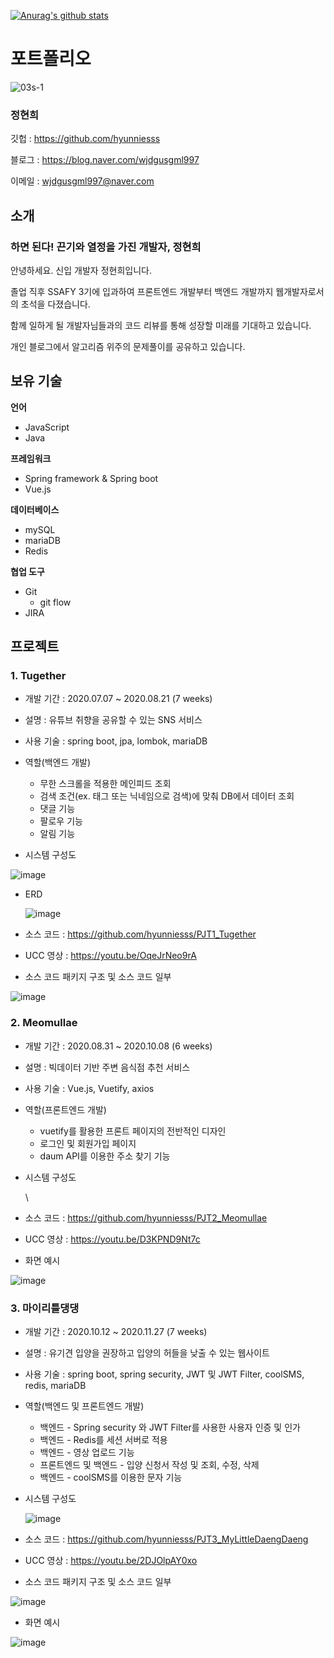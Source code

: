 [![Anurag's github stats](https://github-readme-stats.vercel.app/api?username=hyunniesss)](https://github.com/anuraghazra/github-readme-stats)

# 포트폴리오

![03s-1](https://user-images.githubusercontent.com/59987117/122684275-72756180-d23f-11eb-9467-6cccfc0defea.jpg)

### 정현희

깃헙 : https://github.com/hyunniesss

블로그 : https://blog.naver.com/wjdgusgml997

이메일 : wjdgusgml997@naver.com



## 소개

### 하면 된다! 끈기와 열정을 가진 개발자, 정현희

안녕하세요. 신입 개발자 정현희입니다.



졸업 직후 SSAFY 3기에 입과하여 프론트엔드 개발부터 백엔드 개발까지 웹개발자로서의 초석을 다졌습니다.

함께 일하게 될 개발자님들과의 코드 리뷰를 통해 성장할 미래를 기대하고 있습니다.



개인 블로그에서 알고리즘 위주의 문제풀이를 공유하고 있습니다. 



## 보유 기술

**언어**

- JavaScript
- Java

**프레임워크**

- Spring framework & Spring boot
- Vue.js

**데이터베이스**

- mySQL
- mariaDB
- Redis

**협업 도구**

- Git
  - git flow
- JIRA



## 프로젝트

### 1. Tugether

- 개발 기간 : 2020.07.07 ~ 2020.08.21 (7 weeks)

- 설명 : 유튜브 취향을 공유할 수 있는 SNS 서비스

- 사용 기술 : spring boot, jpa, lombok, mariaDB

- 역할(백엔드 개발)

  - 무한 스크롤을 적용한 메인피드 조회
  - 검색 조건(ex. 태그 또는 닉네임으로 검색)에 맞춰 DB에서 데이터 조회
  - 댓글 기능
  - 팔로우 기능
  - 알림 기능

- 시스템 구성도

 ![image](https://user-images.githubusercontent.com/59987117/122686271-26c8b500-d24b-11eb-870e-0c81f9c30a4b.png)

- ERD

  ![image](https://user-images.githubusercontent.com/59987117/122685341-abb0d000-d245-11eb-886d-a25b97903784.png)

- 소스 코드 : https://github.com/hyunniesss/PJT1_Tugether
- UCC 영상 : https://youtu.be/OqeJrNeo9rA
- 소스 코드 패키지 구조 및 소스 코드 일부

![image](https://user-images.githubusercontent.com/59987117/122685617-75745000-d247-11eb-8477-e5db91f67fe8.png)



### 2. Meomullae

- 개발 기간 : 2020.08.31 ~ 2020.10.08 (6 weeks)

- 설명 : 빅데이터 기반 주변 음식점 추천 서비스

- 사용 기술 : Vue.js, Vuetify, axios

- 역할(프론트엔드 개발)

  - vuetify를 활용한 프론트 페이지의 전반적인 디자인
  - 로그인 및 회원가입 페이지
  - daum API를 이용한 주소 찾기 기능

- 시스템 구성도

  \\<!-- ![image](https://user-images.githubusercontent.com/59987117/122686304-4233c000-d24b-11eb-8567-bdf078c4d601.png) -->

- 소스 코드 : https://github.com/hyunniesss/PJT2_Meomullae

- UCC 영상 : https://youtu.be/D3KPND9Nt7c

- 화면 예시

![image](https://user-images.githubusercontent.com/59987117/122685887-37782b80-d249-11eb-8c79-1941db511b89.png)



### 3. 마이리틀댕댕

- 개발 기간 : 2020.10.12 ~ 2020.11.27 (7 weeks)

- 설명 : 유기견 입양을 권장하고 입양의 허들을 낮출 수 있는 웹사이트

- 사용 기술 : spring boot, spring security, JWT 및 JWT Filter, coolSMS, redis, mariaDB

- 역할(백엔드 및 프론트엔드 개발)

  - 백엔드 - Spring security 와 JWT Filter를 사용한 사용자 인증 및 인가 
  - 백엔드 - Redis를 세션 서버로 적용
  - 백엔드 - 영상 업로드 기능
  - 프론트엔드 및 백엔드 - 입양 신청서 작성 및 조회, 수정, 삭제
  - 백엔드 - coolSMS를 이용한 문자 기능

- 시스템 구성도

  ![image](https://user-images.githubusercontent.com/59987117/122686330-57105380-d24b-11eb-9e1c-4fac3e5f0de3.png)

- 소스 코드 : https://github.com/hyunniesss/PJT3_MyLittleDaengDaeng

- UCC 영상 : https://youtu.be/2DJOlpAY0xo
- 소스 코드 패키지 구조 및 소스 코드 일부

![image](https://user-images.githubusercontent.com/59987117/122686439-efa6d380-d24b-11eb-983a-528290715642.png)

- 화면 예시

![image](https://user-images.githubusercontent.com/59987117/122686489-35fc3280-d24c-11eb-9ae7-b1a21576901b.png)
